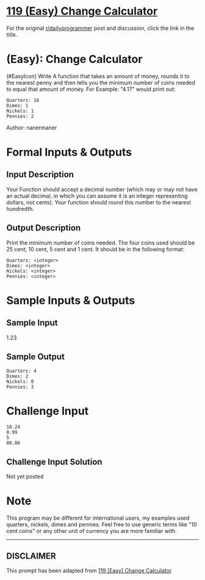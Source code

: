 # [119 (Easy) Change Calculator](https://www.reddit.com/r/dailyprogrammer/comments/17f3y2/012813_challenge_119_easy_change_calculator/)

For the original [r/dailyprogrammer](https://www.reddit.com/r/dailyprogrammer/) post and discussion, click the link in the title.

#  (Easy): Change Calculator
(#EasyIcon)
Write A function that takes an amount of money, rounds it to the nearest penny and then tells you the minimum number of coins needed to equal that amount of money. For Example: "4.17" would print out:


```
Quarters: 16
Dimes: 1
Nickels: 1
Pennies: 2
```
Author: nanermaner

# Formal Inputs & Outputs
## Input Description
Your Function should accept a decimal number (which may or may not have an actual decimal, in which you can assume it is an integer representing dollars, not cents). Your function should round this number to the nearest hundredth.

## Output Description
Print the minimum number of coins needed. The four coins used should be 25 cent, 10 cent, 5 cent and 1 cent. It should be in the following format:


```
Quarters: <integer>
Dimes: <integer>
Nickels: <integer>
Pennies: <integer>
```
# Sample Inputs & Outputs
## Sample Input
1.23

## Sample Output

```
Quarters: 4
Dimes: 2
Nickels: 0
Pennies: 3
```
# Challenge Input

```
10.24
0.99
5
00.06
```
## Challenge Input Solution
Not yet posted

# Note
This program may be different for international users, my examples used quarters, nickels, dimes and pennies. Feel free to use generic terms like "10 cent coins" or any other unit of currency you are more familiar with.


----
## **DISCLAIMER**
This prompt has been adapted from [119 [Easy] Change Calculator](https://www.reddit.com/r/dailyprogrammer/comments/17f3y2/012813_challenge_119_easy_change_calculator/
)

